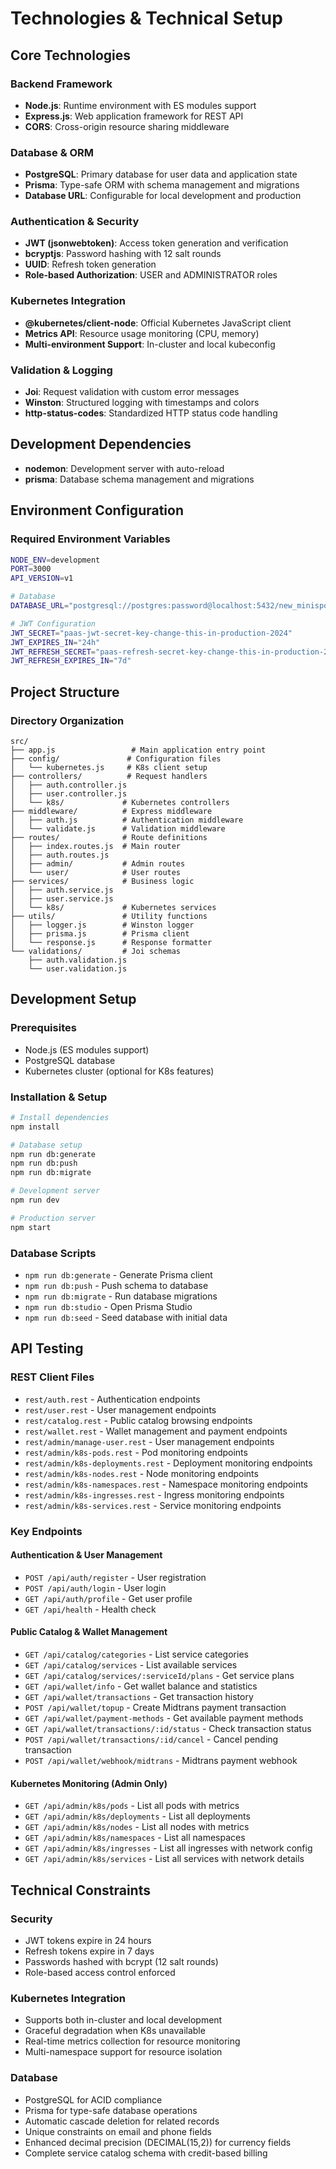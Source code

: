 # Technologies & Technical Setup

## Core Technologies

### Backend Framework

- **Node.js**: Runtime environment with ES modules support
- **Express.js**: Web application framework for REST API
- **CORS**: Cross-origin resource sharing middleware

### Database & ORM

- **PostgreSQL**: Primary database for user data and application state
- **Prisma**: Type-safe ORM with schema management and migrations
- **Database URL**: Configurable for local development and production

### Authentication & Security

- **JWT (jsonwebtoken)**: Access token generation and verification
- **bcryptjs**: Password hashing with 12 salt rounds
- **UUID**: Refresh token generation
- **Role-based Authorization**: USER and ADMINISTRATOR roles

### Kubernetes Integration

- **@kubernetes/client-node**: Official Kubernetes JavaScript client
- **Metrics API**: Resource usage monitoring (CPU, memory)
- **Multi-environment Support**: In-cluster and local kubeconfig

### Validation & Logging

- **Joi**: Request validation with custom error messages
- **Winston**: Structured logging with timestamps and colors
- **http-status-codes**: Standardized HTTP status code handling

## Development Dependencies

- **nodemon**: Development server with auto-reload
- **prisma**: Database schema management and migrations

## Environment Configuration

### Required Environment Variables

```bash
NODE_ENV=development
PORT=3000
API_VERSION=v1

# Database
DATABASE_URL="postgresql://postgres:password@localhost:5432/new_minispod"

# JWT Configuration
JWT_SECRET="paas-jwt-secret-key-change-this-in-production-2024"
JWT_EXPIRES_IN="24h"
JWT_REFRESH_SECRET="paas-refresh-secret-key-change-this-in-production-2024"
JWT_REFRESH_EXPIRES_IN="7d"
```

## Project Structure

### Directory Organization

```
src/
├── app.js                 # Main application entry point
├── config/               # Configuration files
│   └── kubernetes.js     # K8s client setup
├── controllers/          # Request handlers
│   ├── auth.controller.js
│   ├── user.controller.js
│   └── k8s/             # Kubernetes controllers
├── middleware/          # Express middleware
│   ├── auth.js          # Authentication middleware
│   └── validate.js      # Validation middleware
├── routes/              # Route definitions
│   ├── index.routes.js  # Main router
│   ├── auth.routes.js
│   ├── admin/           # Admin routes
│   └── user/            # User routes
├── services/            # Business logic
│   ├── auth.service.js
│   ├── user.service.js
│   └── k8s/             # Kubernetes services
├── utils/               # Utility functions
│   ├── logger.js        # Winston logger
│   ├── prisma.js        # Prisma client
│   └── response.js      # Response formatter
└── validations/         # Joi schemas
    ├── auth.validation.js
    └── user.validation.js
```

## Development Setup

### Prerequisites

- Node.js (ES modules support)
- PostgreSQL database
- Kubernetes cluster (optional for K8s features)

### Installation & Setup

```bash
# Install dependencies
npm install

# Database setup
npm run db:generate
npm run db:push
npm run db:migrate

# Development server
npm run dev

# Production server
npm start
```

### Database Scripts

- `npm run db:generate` - Generate Prisma client
- `npm run db:push` - Push schema to database
- `npm run db:migrate` - Run database migrations
- `npm run db:studio` - Open Prisma Studio
- `npm run db:seed` - Seed database with initial data

## API Testing

### REST Client Files

- `rest/auth.rest` - Authentication endpoints
- `rest/user.rest` - User management endpoints
- `rest/catalog.rest` - Public catalog browsing endpoints
- `rest/wallet.rest` - Wallet management and payment endpoints
- `rest/admin/manage-user.rest` - User management endpoints
- `rest/admin/k8s-pods.rest` - Pod monitoring endpoints
- `rest/admin/k8s-deployments.rest` - Deployment monitoring endpoints
- `rest/admin/k8s-nodes.rest` - Node monitoring endpoints
- `rest/admin/k8s-namespaces.rest` - Namespace monitoring endpoints
- `rest/admin/k8s-ingresses.rest` - Ingress monitoring endpoints
- `rest/admin/k8s-services.rest` - Service monitoring endpoints

### Key Endpoints

#### Authentication & User Management

- `POST /api/auth/register` - User registration
- `POST /api/auth/login` - User login
- `GET /api/auth/profile` - Get user profile
- `GET /api/health` - Health check

#### Public Catalog & Wallet Management

- `GET /api/catalog/categories` - List service categories
- `GET /api/catalog/services` - List available services
- `GET /api/catalog/services/:serviceId/plans` - Get service plans
- `GET /api/wallet/info` - Get wallet balance and statistics
- `GET /api/wallet/transactions` - Get transaction history
- `POST /api/wallet/topup` - Create Midtrans payment transaction
- `GET /api/wallet/payment-methods` - Get available payment methods
- `GET /api/wallet/transactions/:id/status` - Check transaction status
- `POST /api/wallet/transactions/:id/cancel` - Cancel pending transaction
- `POST /api/wallet/webhook/midtrans` - Midtrans payment webhook

#### Kubernetes Monitoring (Admin Only)

- `GET /api/admin/k8s/pods` - List all pods with metrics
- `GET /api/admin/k8s/deployments` - List all deployments
- `GET /api/admin/k8s/nodes` - List all nodes with metrics
- `GET /api/admin/k8s/namespaces` - List all namespaces
- `GET /api/admin/k8s/ingresses` - List all ingresses with network config
- `GET /api/admin/k8s/services` - List all services with network details

## Technical Constraints

### Security

- JWT tokens expire in 24 hours
- Refresh tokens expire in 7 days
- Passwords hashed with bcrypt (12 salt rounds)
- Role-based access control enforced

### Kubernetes Integration

- Supports both in-cluster and local development
- Graceful degradation when K8s unavailable
- Real-time metrics collection for resource monitoring
- Multi-namespace support for resource isolation

### Database

- PostgreSQL for ACID compliance
- Prisma for type-safe database operations
- Automatic cascade deletion for related records
- Unique constraints on email and phone fields
- Enhanced decimal precision (DECIMAL(15,2)) for currency fields
- Complete service catalog schema with credit-based billing

```

```
